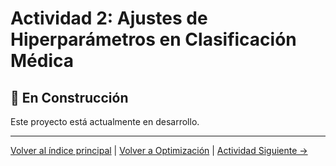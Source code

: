 # Actividad 2: Ajustes de Hiperparámetros en Clasificación Médica

## 🚧 En Construcción

Este proyecto está actualmente en desarrollo.

---

[Volver al índice principal](../../README.md) | [Volver a Optimización](../README.md) | [Actividad Siguiente →](../Actividad_3_Tecnicas_Bayesianas/README.md)

